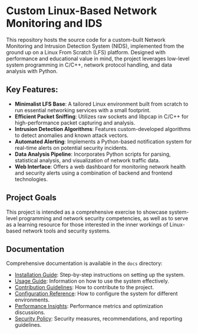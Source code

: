 # Custom Linux-Based Network Monitoring and IDS

This repository hosts the source code for a custom-built Network Monitoring and Intrusion Detection System (NIDS), implemented from the ground up on a Linux From Scratch (LFS) platform. Designed with performance and educational value in mind, the project leverages low-level system programming in C/C++, network protocol handling, and data analysis with Python.

## Key Features:

- **Minimalist LFS Base**: A tailored Linux environment built from scratch to run essential networking services with a small footprint.
- **Efficient Packet Sniffing**: Utilizes raw sockets and libpcap in C/C++ for high-performance packet capturing and analysis.
- **Intrusion Detection Algorithms**: Features custom-developed algorithms to detect anomalies and known attack vectors.
- **Automated Alerting**: Implements a Python-based notification system for real-time alerts on potential security incidents.
- **Data Analysis Pipeline**: Incorporates Python scripts for parsing, statistical analysis, and visualization of network traffic data.
- **Web Interface**: Offers a web dashboard for monitoring network health and security alerts using a combination of backend and frontend technologies.

## Project Goals

This project is intended as a comprehensive exercise to showcase system-level programming and network security competencies, as well as to serve as a learning resource for those interested in the inner workings of Linux-based network tools and security systems.

## Documentation

Comprehensive documentation is available in the `docs` directory:

- [Installation Guide](docs/INSTALL.md): Step-by-step instructions on setting up the system.
- [Usage Guide](docs/USAGE.md): Information on how to use the system effectively.
- [Contribution Guidelines](docs/CONTRIBUTING.md): How to contribute to the project.
- [Configuration Reference](docs/CONFIGURATION.md): How to configure the system for different environments.
- [Performance Insights](docs/PERFORMANCE.md):  Performance metrics and optimization discussions.
- [Security Policy](docs/SECURITY.md):  Security measures, recommendations, and reporting guidelines.


